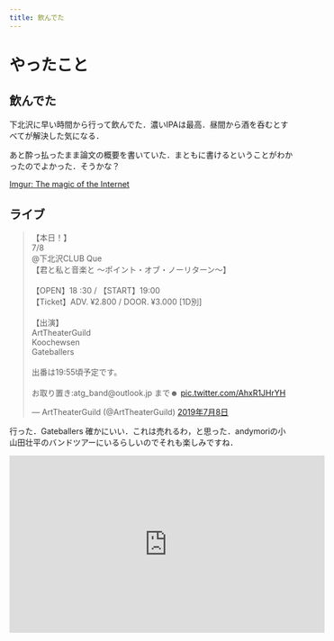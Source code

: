 ```yaml
---
title: 飲んでた
---
```


<script async src="//cdn.embedly.com/widgets/platform.js"></script>

# やったこと

## 飲んでた

下北沢に早い時間から行って飲んでた．濃いIPAは最高．昼間から酒を呑むとすべてが解決した気になる．

あと酔っ払ったまま論文の概要を書いていた．まともに書けるということがわかったのでよかった．そうかな？

<a href="https://imgur.com/a/Sj32ris" class="embedly-card">Imgur: The magic of the Internet</a>

## ライブ

<blockquote class="twitter-tweet" data-lang="ja"><p lang="ja" dir="ltr">【本日！】<br> 7/8<br>@下北沢CLUB Que<br>【君と私と音楽と 〜ポイント・オブ・ノーリターン〜】<br><br>【OPEN】18 :30 / 【START】19:00<br>【Ticket】ADV. ¥2.800 / DOOR. ¥3.000 [1D別]<br><br>【出演】<br>ArtTheaterGuild<br>Koochewsen<br>Gateballers<br><br>出番は19:55頃予定です。<br><br>お取り置き:atg_band@outlook.jp  まで☻ <a href="https://t.co/AhxR1JHrYH">pic.twitter.com/AhxR1JHrYH</a></p>&mdash; ArtTheaterGuild (@ArtTheaterGuild) <a href="https://twitter.com/ArtTheaterGuild/status/1148067743423332352?ref_src=twsrc%5Etfw">2019年7月8日</a></blockquote> <script async src="https://platform.twitter.com/widgets.js" charset="utf-8"></script>

行った．Gateballers 確かにいい．これは売れるわ，と思った．andymoriの小山田壮平のバンドツアーにいるらしいのでそれも楽しみですね．

<iframe width="560" height="315" src="https://www.youtube.com/embed/G7v4y5Ut3Hc" frameborder="0" allow="accelerometer; autoplay; encrypted-media; gyroscope; picture-in-picture" allowfullscreen></iframe>
